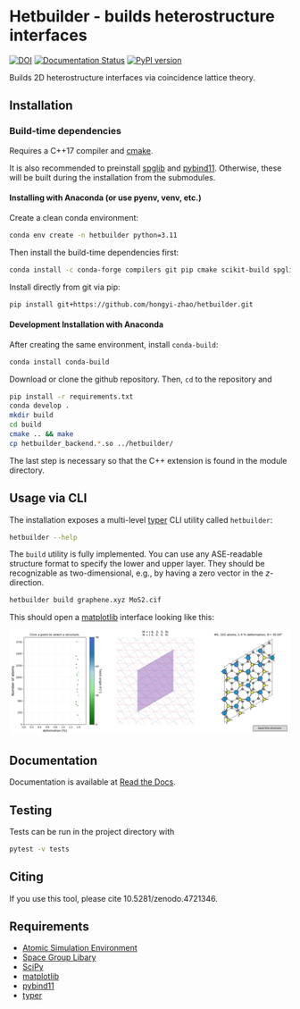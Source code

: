 # Hetbuilder - builds heterostructure interfaces

[![DOI](https://zenodo.org/badge/358881237.svg)](https://zenodo.org/badge/latestdoi/358881237)
[![Documentation Status](https://readthedocs.org/projects/hetbuilder/badge/?version=latest)](https://hetbuilder.readthedocs.io/en/latest/?badge=latest)
[![PyPI version](https://badge.fury.io/py/hetbuilder.svg)](https://badge.fury.io/py/hetbuilder)

Builds 2D heterostructure interfaces via coincidence lattice theory.

## Installation

### Build-time dependencies

Requires a C++17 compiler and [cmake](https://cmake.org/).

It is also recommended to preinstall [spglib](https://atztogo.github.io/spglib/python-spglib.html) and [pybind11](https://github.com/pybind/pybind11).
Otherwise, these will be built during the installation from the submodules.

#### Installing with Anaconda (or use pyenv, venv, etc.)

Create a clean conda environment:
```bash
conda env create -n hetbuilder python=3.11
```

Then install the build-time dependencies first:
```bash
conda install -c conda-forge compilers git pip cmake scikit-build spglib pybind11
```

<!-- Then, you can install the project from pip:
```bash
pip install hetbuilder
```
-->

Install directly from git via pip:
```bash
pip install git+https://github.com/hongyi-zhao/hetbuilder.git
```

#### Development Installation with Anaconda

After creating the same environment, install `conda-build`:
```bash
conda install conda-build
```

Download or clone the github repository. Then, `cd` to the repository and
```bash
pip install -r requirements.txt
conda develop .
mkdir build
cd build
cmake .. && make
cp hetbuilder_backend.*.so ../hetbuilder/
```

The last step is necessary so that the C++ extension is found in the module directory.

## Usage via CLI

The installation exposes a multi-level [typer](https://github.com/tiangolo/typer) CLI utility called `hetbuilder`:

```bash
hetbuilder --help
```

The `build` utility is fully implemented.
You can use any ASE-readable structure format to specify the lower and upper layer. They should be recognizable as two-dimensional, e.g., by having a zero vector in the *z*-direction.

```bash
hetbuilder build graphene.xyz MoS2.cif
```

This should open a [matplotlib](https://matplotlib.org/) interface looking like this:

![](pictures/interface.png)


## Documentation

Documentation is available at [Read the Docs](https://hetbuilder.readthedocs.io/en/latest/index.html).

## Testing

Tests can be run in the project directory with

```bash
pytest -v tests
```

## Citing

If you use this tool, please cite 10.5281/zenodo.4721346.

## Requirements

- [Atomic Simulation Environment](https://wiki.fysik.dtu.dk/ase/)
- [Space Group Libary](https://atztogo.github.io/spglib/python-spglib.html)
- [SciPy](https://www.scipy.org/)
- [matplotlib](https://matplotlib.org/)
- [pybind11](https://github.com/pybind/pybind11)
- [typer](https://github.com/tiangolo/typer)

